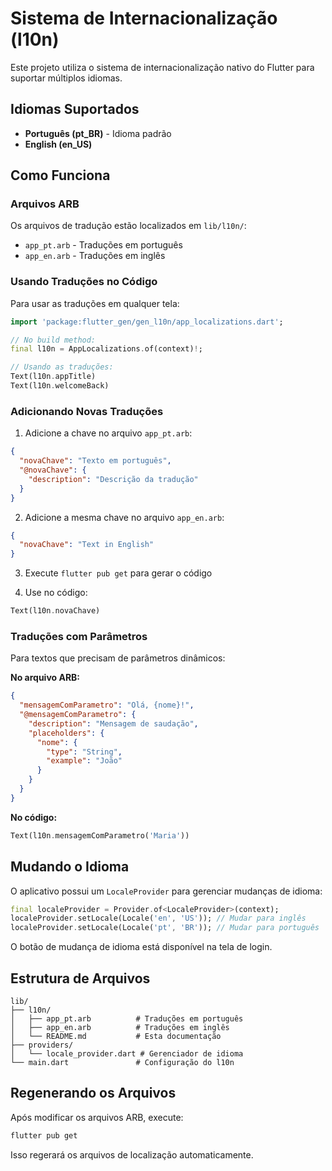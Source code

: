 # Sistema de Internacionalização (l10n)

Este projeto utiliza o sistema de internacionalização nativo do Flutter para suportar múltiplos idiomas.

## Idiomas Suportados

- **Português (pt_BR)** - Idioma padrão
- **English (en_US)**

## Como Funciona

### Arquivos ARB

Os arquivos de tradução estão localizados em `lib/l10n/`:
- `app_pt.arb` - Traduções em português
- `app_en.arb` - Traduções em inglês

### Usando Traduções no Código

Para usar as traduções em qualquer tela:

```dart
import 'package:flutter_gen/gen_l10n/app_localizations.dart';

// No build method:
final l10n = AppLocalizations.of(context)!;

// Usando as traduções:
Text(l10n.appTitle)
Text(l10n.welcomeBack)
```

### Adicionando Novas Traduções

1. Adicione a chave no arquivo `app_pt.arb`:
```json
{
  "novaChave": "Texto em português",
  "@novaChave": {
    "description": "Descrição da tradução"
  }
}
```

2. Adicione a mesma chave no arquivo `app_en.arb`:
```json
{
  "novaChave": "Text in English"
}
```

3. Execute `flutter pub get` para gerar o código

4. Use no código:
```dart
Text(l10n.novaChave)
```

### Traduções com Parâmetros

Para textos que precisam de parâmetros dinâmicos:

**No arquivo ARB:**
```json
{
  "mensagemComParametro": "Olá, {nome}!",
  "@mensagemComParametro": {
    "description": "Mensagem de saudação",
    "placeholders": {
      "nome": {
        "type": "String",
        "example": "João"
      }
    }
  }
}
```

**No código:**
```dart
Text(l10n.mensagemComParametro('Maria'))
```

## Mudando o Idioma

O aplicativo possui um `LocaleProvider` para gerenciar mudanças de idioma:

```dart
final localeProvider = Provider.of<LocaleProvider>(context);
localeProvider.setLocale(Locale('en', 'US')); // Mudar para inglês
localeProvider.setLocale(Locale('pt', 'BR')); // Mudar para português
```

O botão de mudança de idioma está disponível na tela de login.

## Estrutura de Arquivos

```
lib/
├── l10n/
│   ├── app_pt.arb          # Traduções em português
│   ├── app_en.arb          # Traduções em inglês
│   └── README.md           # Esta documentação
├── providers/
│   └── locale_provider.dart # Gerenciador de idioma
└── main.dart               # Configuração do l10n
```

## Regenerando os Arquivos

Após modificar os arquivos ARB, execute:

```bash
flutter pub get
```

Isso regerará os arquivos de localização automaticamente.

